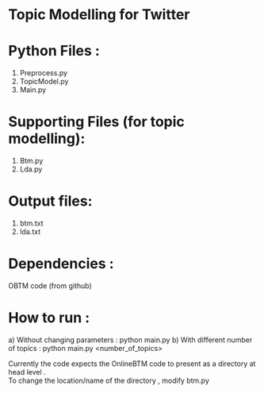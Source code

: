 Topic Modelling for Twitter 
========================================

 Python Files : 
========================
 1. Preprocess.py
 2. TopicModel.py
 3. Main.py
 
 Supporting Files (for topic modelling):
=========================
 1. Btm.py
 2. Lda.py
 
 Output files:
===========================
 1. btm.txt
 2. lda.txt
 
 Dependencies :
=========================
  OBTM code (from github)
  
 How to run :
 ==========================
  a) Without changing parameters :   python main.py
  b) With different number of topics :  python main.py <number_of_topics>
  
  Currently the code expects the OnlineBTM code to present as a directory at head level .  
  To change the location/name of the directory , modify btm.py
 

